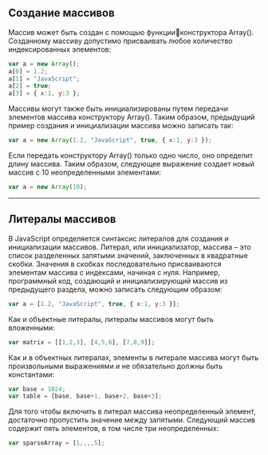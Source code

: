 ## Создание массивов

Массив может быть создан с помощью функцииконструктора Array\(\). Созданному массиву допустимо присваивать любое количество индексированных элементов:

```js
var a = new Array();
a[0] = 1.2;
a[1] = "JavaScript";
a[2] = true;
a[3] = { x:1, y:3 };
```

Массивы могут также быть инициализированы путем передачи элементов массива конструктору Array\(\). Таким образом, предыдущий пример создания и инициализации массива можно записать так:

```js
var a = new Array(1.2, "JavaScript", true, { x:1, y:3 });
```

Если передать конструктору Array\(\) только одно число, оно определит длину массива. Таким образом, следующее выражение создает новый массив с 10 неопределенными элементами:

```js
var a = new Array(10);
```

---

## Литералы массивов

В JavaScript определяется синтаксис литералов для создания и инициализации массивов. Литерал, или инициализатор, массива – это список разделенных запятыми значений, заключенных в квадратные скобки. Значения в скобках последовательно присваиваются элементам массива с индексами, начиная с нуля. Например, программный код, создающий и инициализирующий массив из предыдущего раздела, можно записать следующим образом:

```js
var a = [1.2, "JavaScript", true, { x:1, y:3 }];
```

Как и объектные литералы, литералы массивов могут быть вложенными:

```js
var matrix = [[1,2,3], [4,5,6], [7,8,9]];
```

Как и в объектных литералах, элементы в литерале массива могут быть произвольными выражениями и не обязательно должны быть константами:

```js
var base = 1024;
var table = [base, base+1, base+2, base+3];
```

Для того чтобы включить в литерал массива неопределенный элемент, достаточно пропустить значение между запятыми. Следующий массив содержит пять элементов, в том числе три неопределенных:

```js
var sparseArray = [1,,,,5];
```



